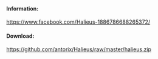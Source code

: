 #### Information:
https://www.facebook.com/Halieus-1886786688265372/

#### Download:
https://github.com/antorix/Halieus/raw/master/halieus.zip
